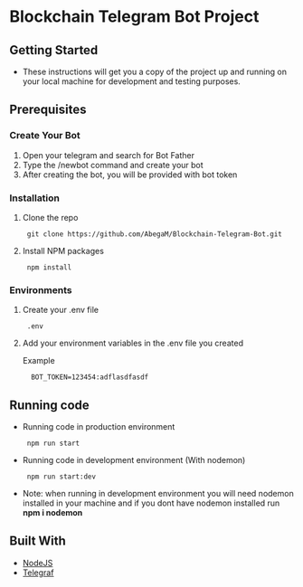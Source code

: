 # Blockchain Telegram Bot Project


## Getting Started
 * These instructions will get you a copy of the project up and running on your local machine for development and testing purposes. 

## Prerequisites

### Create Your Bot 
 1. Open your telegram and search for Bot Father 
 2. Type the /newbot command and create your bot
 3. After creating the bot, you will be provided with bot token

### Installation
 1. Clone the repo
    ``` 
     git clone https://github.com/AbegaM/Blockchain-Telegram-Bot.git
    ``` 
 2. Install NPM packages
    ``` 
     npm install
    ```   
### Environments
 1. Create your .env file

    ``` 
     .env
    ```
 2. Add your environment variables in the .env file you created
    
    Example
    ```
      BOT_TOKEN=123454:adflasdfasdf
    ```
## Running code
 * Running code in production environment
    ``` 
     npm run start
    ```
 * Running code in development environment (With nodemon)
    ``` 
     npm run start:dev 
    ```
 * Note: when running in development environment you will need nodemon installed in your machine and if you 
         dont have nodemon installed run  **npm i nodemon**  


## Built With
* [NodeJS](https://nodejs.org/en/)
* [Telegraf](https://telegraf.js.org/)   

